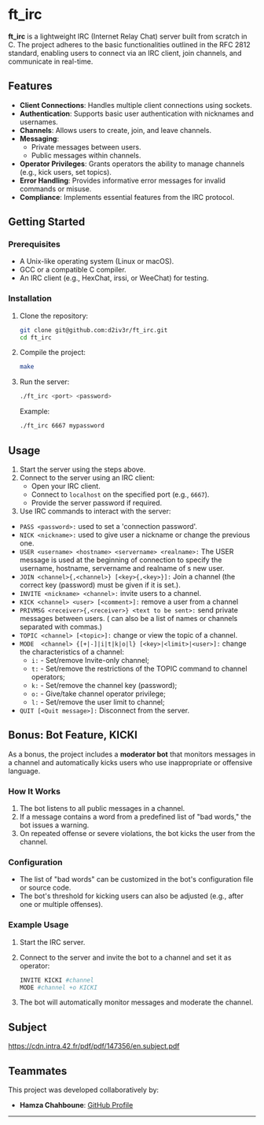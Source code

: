 # ft_irc

**ft_irc** is a lightweight IRC (Internet Relay Chat) server built from scratch in C. The project adheres to the basic functionalities outlined in the RFC 2812 standard, enabling users to connect via an IRC client, join channels, and communicate in real-time.

## Features

- **Client Connections**: Handles multiple client connections using sockets.
- **Authentication**: Supports basic user authentication with nicknames and usernames.
- **Channels**: Allows users to create, join, and leave channels.
- **Messaging**:
  - Private messages between users.
  - Public messages within channels.
- **Operator Privileges**: Grants operators the ability to manage channels (e.g., kick users, set topics).
- **Error Handling**: Provides informative error messages for invalid commands or misuse.
- **Compliance**: Implements essential features from the IRC protocol.

## Getting Started

### Prerequisites

- A Unix-like operating system (Linux or macOS).
- GCC or a compatible C compiler.
- An IRC client (e.g., HexChat, irssi, or WeeChat) for testing.

### Installation

1. Clone the repository:
   ```bash
   git clone git@github.com:d2iv3r/ft_irc.git
   cd ft_irc
   ```
2. Compile the project:
   ```bash
   make
   ```
3. Run the server:
   ```bash
   ./ft_irc <port> <password>
   ```
   Example:
   ```bash
   ./ft_irc 6667 mypassword
   ```

## Usage

1. Start the server using the steps above.
2. Connect to the server using an IRC client:
   - Open your IRC client.
   - Connect to `localhost` on the specified port (e.g., `6667`).
   - Provide the server password if required.
3. Use IRC commands to interact with the server:
- `PASS <password>:` used to set a 'connection password'.
- `NICK <nickname>:` used to give user a nickname or change    the previous one.
- `USER <username> <hostname> <servername> <realname>:` The USER message is used at the beginning of connection to specify the username, hostname, servername and realname of s new user.
- `JOIN <channel>{,<channel>} [<key>{,<key>}]:` Join a channel (the correct key (password) must be given if it is set.).
- `INVITE <nickname> <channel>:` invite users to a channel.
- `KICK <channel> <user> [<comment>]:` remove a user from a channel
- `PRIVMSG <receiver>{,<receiver>} <text to be sent>:` send private messages between users. (<receiver> can also be a list of names or channels separated with commas.)
- `TOPIC <channel> [<topic>]:` change or view the topic of a channel.
- `MODE  <channel> {[+|-]|i|t|k|o|l} [<key>|<limit>|<user>]:` change the characteristics of a channel:
   - `i:` - Set/remove Invite-only channel;
   - `t:` - Set/remove the restrictions of the TOPIC command to   channel operators;
   - `k:` - Set/remove the channel key (password);
   - `o:` - Give/take channel operator privilege;
   - `l:` - Set/remove the user limit to channel;
- `QUIT [<Quit message>]:` Disconnect from the server.

## Bonus: Bot Feature, KICKI

As a bonus, the project includes a **moderator bot** that monitors messages in a channel and automatically kicks users who use inappropriate or offensive language.

### How It Works

1. The bot listens to all public messages in a channel.
2. If a message contains a word from a predefined list of "bad words," the bot issues a warning.
3. On repeated offense or severe violations, the bot kicks the user from the channel.

### Configuration

- The list of "bad words" can be customized in the bot's configuration file or source code.
- The bot's threshold for kicking users can also be adjusted (e.g., after one or multiple offenses).


### Example Usage

1. Start the IRC server.
2. Connect to the server and invite the bot to a channel and set it as operator:
   ```bash
   INVITE KICKI #channel
   MODE #channel +o KICKI
   ```

3. The bot will automatically monitor messages and moderate the channel.

## Subject
https://cdn.intra.42.fr/pdf/pdf/147356/en.subject.pdf


## Teammates

This project was developed collaboratively by:

- **Hamza Chahboune**:  [GitHub Profile](https://github.com/hachahbo)

---
